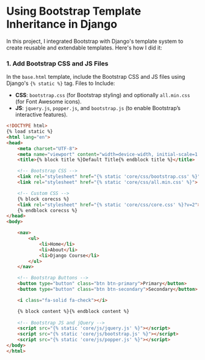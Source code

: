 # Using Bootstrap Template Inheritance in Django

In this project, I integrated Bootstrap with Django's template system to create reusable and extendable templates. Here's how I did it:

### 1. Add Bootstrap CSS and JS Files

In the `base.html` template, include the Bootstrap CSS and JS files using Django's `{% static %}` tag.
Files to Include:
- **CSS**: `bootstrap.css` (for Bootstrap styling) and optionally `all.min.css` (for Font Awesome icons).
- **JS**: `jquery.js`, `popper.js`, and `bootstrap.js` (to enable Bootstrap’s interactive features).


```html
<!DOCTYPE html>
{% load static %}
<html lang="en">
<head>
    <meta charset="UTF-8">
    <meta name="viewport" content="width=device-width, initial-scale=1.0">
    <title>{% block title %}Default Title{% endblock title %}</title>

    <!-- Bootstrap CSS -->
    <link rel="stylesheet" href="{% static 'core/css/bootstrap.css' %}">
    <link rel="stylesheet" href="{% static 'core/css/all.min.css' %}">

    <!-- Custom CSS -->
    {% block corecss %}
    <link rel="stylesheet" href="{% static 'core/css/core.css' %}?v=2">
    {% endblock corecss %}
</head>
<body>

    <nav>
        <ul>
            <li>Home</li>
            <li>About</li>
            <li>Django Course</li>
        </ul>
    </nav>

    <!-- Bootstrap Buttons -->
    <button type="button" class="btn btn-primary">Primary</button>
    <button type="button" class="btn btn-secondary">Secondary</button>

    <i class="fa-solid fa-check"></i>

    {% block content %}{% endblock content %}
    
    <!-- Bootstrap JS and jQuery -->
    <script src="{% static 'core/js/jquery.js' %}"></script>
    <script src="{% static 'core/js/bootstrap.js' %}"></script>
    <script src="{% static 'core/js/popper.js' %}"></script>
</body>
</html>
```
